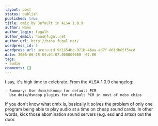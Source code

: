 ```yaml
---
layout: post
status: publish
published: true
title: dmix by Default in ALSA 1.0.9
author: Hans
author_login: fugalh
author_email: hans@fugal.net
author_url: http://hans.fugal.net/
wordpress_id: 3
wordpress_url: urn:uuid:9d1854be-971b-46aa-ad7f-801db85f54cd
date: 2005-06-28 09:04:07.000000000 -07:00
tags:
- audio
comments: []
---
```

<p>I say, it's high time to celebrate. From the ALSA 1.0.9 changelog:</p>

<pre><code>- Summary: Use dmix/dsnoop for default PCM
  Use dmix/dsnoop plugins for default PCM in most of mobo chips
</code></pre>

<p>If you don't know what dmix is, basically it solves the problem of only
one program being able to play audio at a time on cheap sound cards. In other
words, kick those abomination sound servers (e.g. esd and artsd) out the door.</p>
